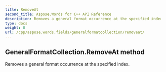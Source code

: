 ```yaml
---
title: RemoveAt
second_title: Aspose.Words for C++ API Reference
description: Removes a general format occurrence at the specified index. 
type: docs
weight: 0
url: /cpp/aspose.words.fields/generalformatcollection/removeat/
---
```

## GeneralFormatCollection.RemoveAt method


Removes a general format occurrence at the specified index.

